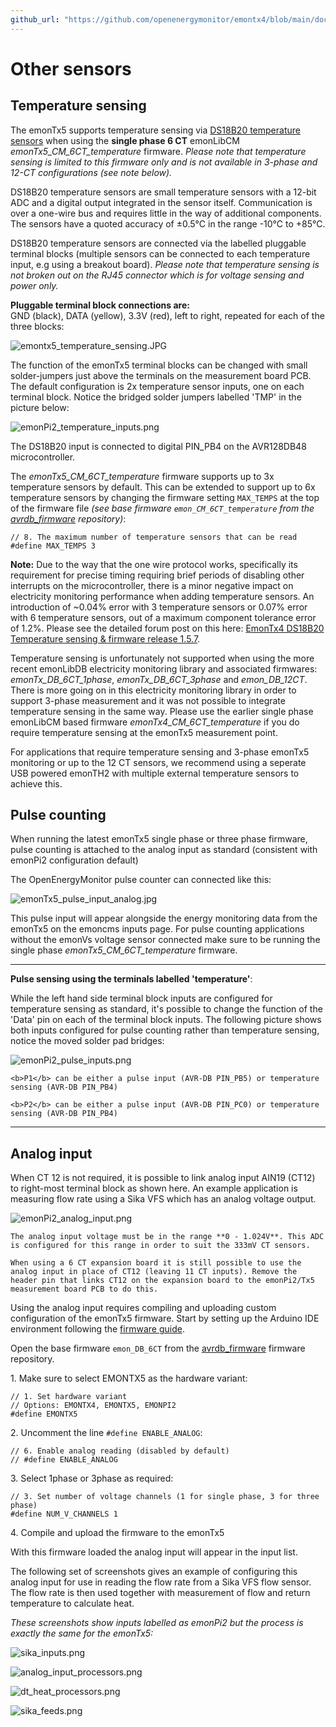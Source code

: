 ```yaml
---
github_url: "https://github.com/openenergymonitor/emontx4/blob/main/docs/other_sensors.md"
---
```


# Other sensors

## Temperature sensing

The emonTx5 supports temperature sensing via [DS18B20 temperature sensors](../electricity-monitoring/temperature/DS18B20-temperature-sensing.md) when using the **single phase 6 CT** emonLibCM *emonTx5_CM_6CT_temperature* firmware. *Please note that temperature sensing is limited to this firmware only and is not available in 3-phase and 12-CT configurations (see note below).*

DS18B20 temperature sensors are small temperature sensors with a 12-bit ADC and a digital output integrated in the sensor itself. Communication is over a one-wire bus and requires little in the way of additional components. The sensors have a quoted accuracy of ±0.5°C in the range -10°C to +85°C.

DS18B20 temperature sensors are connected via the labelled pluggable terminal blocks (multiple sensors can be connected to each temperature input, e.g using a breakout board). *Please note that temperature sensing is not broken out on the RJ45 connector which is for voltage sensing and power only.* 

**Pluggable terminal block connections are:**<br>
GND (black), DATA (yellow), 3.3V (red), left to right, repeated for each of the three blocks:

![emontx5_temperature_sensing.JPG](img/emontx5_temperature_sensing.JPG)

The function of the emonTx5 terminal blocks can be changed with small solder-jumpers just above the terminals on the measurement board PCB. The default configuration is 2x temperature sensor inputs, one on each terminal block. Notice the bridged solder jumpers labelled 'TMP' in the picture below: 

![emonPi2_temperature_inputs.png](img/emonPi2_temperature_inputs.png)

The DS18B20 input is connected to digital PIN_PB4 on the AVR128DB48 microcontroller.

The *emonTx5_CM_6CT_temperature* firmware supports up to 3x temperature sensors by default. This can be extended to support up to 6x temperature sensors by changing the firmware setting `MAX_TEMPS` at the top of the firmware file *(see base firmware `emon_CM_6CT_temperature` from the [avrdb_firmware](https://github.com/openenergymonitor/avrdb_firmware) repository)*:

```
// 8. The maximum number of temperature sensors that can be read
#define MAX_TEMPS 3
```

**Note:** Due to the way that the one wire protocol works, specifically its requirement for precise timing requiring brief periods of disabling other interrupts on the microcontroller, there is a minor negative impact on electricity monitoring performance when adding temperature sensors. An introduction of ~0.04% error with 3 temperature sensors or 0.07% error with 6 temperature sensors, out of a maximum component tolerance error of 1.2%. Please see the detailed forum post on this here: [EmonTx4 DS18B20 Temperature sensing & firmware release 1.5.7](https://community.openenergymonitor.org/t/emontx4-ds18b20-temperature-sensing-firmware-release-1-5-7/23496).

Temperature sensing is unfortunately not supported when using the more recent emonLibDB electricity monitoring library and associated firmwares: *emonTx_DB_6CT_1phase*, *emonTx_DB_6CT_3phase* and *emon_DB_12CT*. There is more going on in this electricity monitoring library in order to support 3-phase measurement and it was not possible to integrate temperature sensing in the same way. Please use the earlier single phase emonLibCM based firmware *emonTx4_CM_6CT_temperature* if you do require temperature sensing at the emonTx5 measurement point.

For applications that require temperature sensing and 3-phase emonTx5 monitoring or up to the 12 CT sensors, we recommend using a seperate USB powered emonTH2 with multiple external temperature sensors to achieve this.

## Pulse counting

When running the latest emonTx5 single phase or three phase firmware, pulse counting is attached to the analog input as standard (consistent with emonPi2 configuration default)

The OpenEnergyMonitor pulse counter can connected like this:


![emonTx5_pulse_input_analog.jpg](img/emonTx5_pulse_input_analog.jpg)

This pulse input will appear alongside the energy monitoring data from the emonTx5 on the emoncms inputs page. For pulse counting applications without the emonVs voltage sensor connected make sure to be running the single phase *emonTx5_CM_6CT_temperature* firmware. 

---

**Pulse sensing using the terminals labelled 'temperature'**:

While the left hand side terminal block inputs are configured for temperature sensing as standard, it's possible to change the function of the 'Data' pin on each of the terminal block inputs. The following picture shows both inputs configured for pulse counting rather than temperature sensing, notice the moved solder pad bridges:

![emonPi2_pulse_inputs.png](img/emonPi2_pulse_inputs.png)

```{note}
<b>P1</b> can be either a pulse input (AVR-DB PIN_PB5) or temperature sensing (AVR-DB PIN_PB4)

<b>P2</b> can be either a pulse input (AVR-DB PIN_PC0) or temperature sensing (AVR-DB PIN_PB4)
```

---

## Analog input

When CT 12 is not required, it is possible to link analog input AIN19 (CT12) to right-most terminal block as shown here. An example application is measuring flow rate using a Sika VFS which has an analog voltage output.

![emonPi2_analog_input.png](img/emonPi2_analog_input.png)

```{warning}
The analog input voltage must be in the range **0 - 1.024V**. This ADC is configured for this range in order to suit the 333mV CT sensors.
```

```{warning}
When using a 6 CT expansion board it is still possible to use the analog input in place of CT12 (leaving 11 CT inputs). Remove the header pin that links CT12 on the expansion board to the emonPi2/Tx5 measurement board PCB to do this.
```

Using the analog input requires compiling and uploading custom configuration of the emonTx5 firmware. Start by setting up the Arduino IDE environment following the [firmware guide](firmware.md).

Open the base firmware `emon_DB_6CT` from the [avrdb_firmware](https://github.com/openenergymonitor/avrdb_firmware) firmware repository.

1\. Make sure to select EMONTX5 as the hardware variant:

```
// 1. Set hardware variant
// Options: EMONTX4, EMONTX5, EMONPI2
#define EMONTX5
```

2\. Uncomment the line `#define ENABLE_ANALOG`:

```
// 6. Enable analog reading (disabled by default)
// #define ENABLE_ANALOG
```

3\. Select 1phase or 3phase as required:

```
// 3. Set number of voltage channels (1 for single phase, 3 for three phase)
#define NUM_V_CHANNELS 1
```

4\. Compile and upload the firmware to the emonTx5

With this firmware loaded the analog input will appear in the input list.

The following set of screenshots gives an example of configuring this analog input for use in reading the flow rate from a Sika VFS flow sensor. The flow rate is then used together with measurement of flow and return temperature to calculate heat.

*These screenshots show inputs labelled as emonPi2 but the process is exactly the same for the emonTx5:*

![sika_inputs.png](img/sika_inputs.png)

![analog_input_processors.png](img/analog_input_processors.png)

![dt_heat_processors.png](img/dt_heat_processors.png)

![sika_feeds.png](img/sika_feeds.png)
